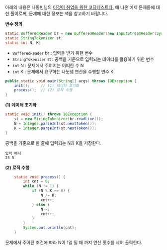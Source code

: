 아래의 내용은 나동빈님의 [이것이 취업을 위한 코딩테스트다.](http://www.yes24.com/Product/Goods/91433923) 에 나온 예제 문제들에 대한 풀이로써, 문제에 대한 정보는 책을 참고하기 바랍니다.

**변수 정의**

```java
static BufferedReader br = new BufferedReader(new InputStreamReader(System.in));
static StringTokenizer st;
static int N, K;
```

- `BufferedReader` br : 입력을 받기 위한 변수
- `StringTokenizer` st : 공백을 기준으로 입력되는 데이터를 활용하기 위한 변수
- `int` N : 문제에서 주어지는 어떠한 수 N
- `int` K : 문제에서 요구하는 나눗셈 연산을 수행할 변수 K

```java
public static void main(String[] args) throws IOException {
    init();     // (1) 데이터 초기화
    process();  // (2) 로직 수행
}
```

**(1) 데이터 초기화**

```java
static void init() throws IOException {
    st = new StringTokenizer(br.readLine());
    N = Integer.parseInt(st.nextToken());
    K = Integer.parseInt(st.nextToken());
}
```

공백을 기준으로 한 줄에 입력되는 N과 K을 저장한다.

```
입력 예시
25 5
```

**(2) 로직 수행**

```java
    static void process() {
        int cnt = 0;
        while (N != 1) {
            if (N % K == 0) {
                N /= K;
                cnt++;
            } else {
                N--;
                cnt++;
            }
        }
        System.out.println(cnt);
    }
```

문제에서 주어진 조건에 따라 N이 1일 될 때 까지 연산 횟수를 세어 출력한다.

